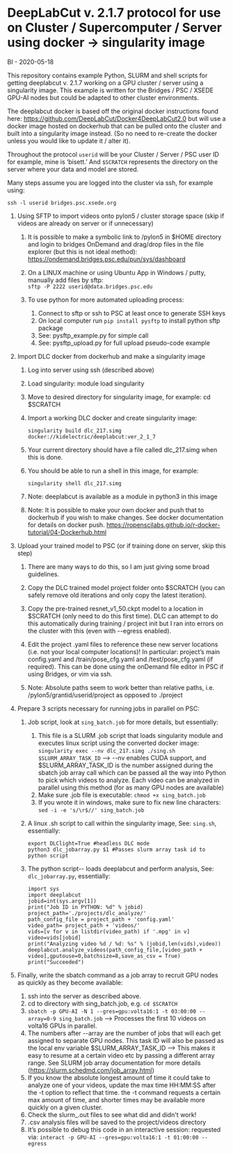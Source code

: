 # DeepLabCut v. 2.1.7 protocol for use on Cluster / Supercomputer / Server using docker -> singularity image
BI - 2020-05-18

This repository contains example Python, SLURM and shell scripts for getting deeplabcut v. 2.1.7 working on a GPU cluster / server using a singularity image. This example is written for the Bridges / PSC / XSEDE GPU-AI nodes but could be adapted to other cluster environments.

The deeplabcut docker is based off the original docker instructions found here: https://github.com/DeepLabCut/Docker4DeepLabCut2.0 but will use a docker image hosted on dockerhub that can be pulled onto the cluster and built into a singularity image instead. (So no need to re-create the docker unless you would like to update it / alter it).

Throughout the protocol `userid` will be your Cluster / Server / PSC user ID for example, mine is ‘bisett.’ And `$SCRATCH` represents the directory on the server where your data and model are stored.

Many steps assume you are logged into the cluster via ssh, for example using:

`ssh -l userid bridges.psc.xsede.org`

1. Using SFTP to import videos onto pylon5 / cluster storage space (skip if videos are already on server or if unnecessary)

	1. It is possible to make a symbolic link to /pylon5 in $HOME directory and login to bridges OnDemand and drag/drop files in the file explorer (but this is not ideal method):
		https://ondemand.bridges.psc.edu/pun/sys/dashboard

	1. On a LINUX machine or using Ubuntu App in Windows / putty, manually add files by sftp:	
		`sftp -P 2222 userid@data.bridges.psc.edu` 

	1. To use python for more automated uploading process:
		1.	Connect to sftp or ssh to PSC at least once to generate SSH keys
		1.	On local computer run `pip install pysftp` to install python sftp package
		1.	See: pysftp_example.py for simple call
		1.	See: pysftp_upload.py for full upload pseudo-code example
		
1. Import DLC docker from dockerhub and make a singularity image

	1. Log into server using ssh (described above)
	
	1. Load singularity: module load singularity
	
	1. Move to desired directory for singularity image, for example: cd $SCRATCH
	
	1. Import a working DLC docker and create singularity image:
	
		`singularity build dlc_217.simg docker://kidelectric/deeplabcut:ver_2_1_7`
		
	1. Your current directory should have a file called dlc_217.simg when this is done.
	
	1. You should be able to run a shell in this image, for example:
	
		`singularity shell dlc_217.simg`
	1. Note: deeplabcut is available as a module in python3 in this image
		
	1. Note: It is possible to make your own docker and push that to dockerhub if you wish to make changes. See docker documentation for details on docker push. https://ropenscilabs.github.io/r-docker-tutorial/04-Dockerhub.html
	
1. Upload your trained model to PSC (or if training done on server, skip this step)
	1. There are many ways to do this, so I am just giving some broad guidelines.

	1. Copy the DLC trained model project folder onto $SCRATCH (you can safely remove old iterations and only copy the latest iteration).
	
	1. Copy the pre-trained resnet_v1_50.ckpt model to a location in $SCRATCH (only need to do this first time). DLC can attempt to do this automatically during training / project init but I ran into errors on the cluster with this (even with --egress enabled).
	
	1. Edit the project .yaml files to reference these new server locations (i.e. not your local computer locations)! In particular: project’s main config.yaml and /train/pose_cfg.yaml and /test/pose_cfg.yaml (if required). This can be done using the onDemand file editor in PSC if using Bridges, or vim via ssh.
	
	1. Note: Absolute paths seem to work better than relative paths, i.e. /pylon5/grantid/userid/project as opposed to ./project
	
1. Prepare 3 scripts necessary for running jobs in parallel on PSC:
	1. Job script, look at `sing_batch.job` for more details, but essentially:
		1. This file is a SLURM .job script that loads singularity module and executes linux script using the converted docker image: `singularity exec --nv dlc_217.simg ./sing.sh $SLURM_ARRAY_TASK_ID` --> --nv enables CUDA support, and $SLURM_ARRAY_TASK_ID is the number assigned during the sbatch job array call which can be passed all the way into Python to pick which videos to analyze. Each video can be analyzed in parallel using this method (for as many GPU nodes are available)
		1. Make sure .job file is executable: `chmod +x sing_batch.job`			
		1. If you wrote it in windows, make sure to fix new line characters: `sed -i -e 's/\r$//' sing_batch.job`

	1. A linux .sh script to call within the singularity image, See: `sing.sh`, essentially:
		
		```
		export DLClight=True #headless DLC mode
		python3 dlc_jobarray.py $1 #Passes slurm array task id to python script
		```
	1. The python script-- loads deeplabcut and perform analysis, See: `dlc_jobarray.py`, essentially:
		
		```
		import sys
		import deeplabcut
		jobid=int(sys.argv[1])
		print("Job ID in PYTHON: %d" % jobid)
		project_path='./projects/dlc_analyze/'
		path_config_file = project_path + 'config.yaml'
		video_path= project_path + 'videos/'
		vids=[v for v in listdir(video_path) if '.mpg' in v]
		video=vids[jobid]
		print("Analyzing video %d / %d: %s" % (jobid,len(vids),video))
		deeplabcut.analyze_videos(path_config_file,[video_path + video],gputouse=0,batchsize=8,save_as_csv = True)
		print("Succeeded")
		```

1. Finally, write the sbatch command as a job array to recruit GPU nodes as quickly as they become available:
	1. ssh into the server as described above.
	1. cd to directory with sing_batch.job, e.g. `cd $SCRATCH`
	1. `sbatch -p GPU-AI -N 1 --gres=gpu:volta16:1 -t 03:00:00 --array=0-9 sing_batch.job` --> Processes the first 10 videos on volta16 GPUs in parallel.
	1. The numbers after --array are the number of jobs that will each get assigned to separate GPU nodes. This task ID will also be passed as the local env variable $SLURM_ARRAY_TASK_ID --> This makes it easy to resume at a certain video etc by passing a different array range. See SLURM job array documentation for more details (https://slurm.schedmd.com/job_array.html)
	1. If you know the absolute longest amount of time it could take to analyze one of your videos, update the max time HH:MM:SS after the -t option to reflect that time. the -t command requests a certain max amount of time, and shorter times may be available more quickly on a given cluster.
	1. Check the slurm_.out files to see what did and didn't work!
	1. .csv analysis files will be saved to the project/videos directory
	1. It’s possible to debug this code in an interactive session: requested via: `interact -p GPU-AI --gres=gpu:volta16:1 -t 01:00:00 --egress`

